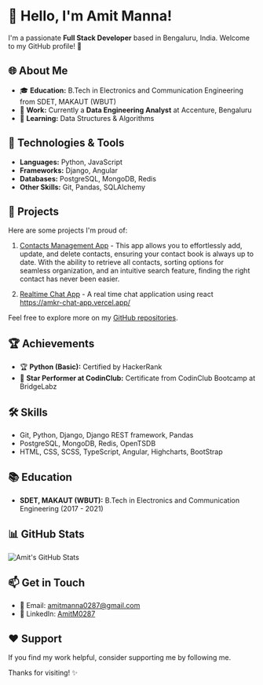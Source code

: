 # 👋 Hello, I'm Amit Manna!

I'm a passionate **Full Stack Developer** based in Bengaluru, India. Welcome to my GitHub profile! 🚀

## 🌐 About Me

- 🎓 **Education:** B.Tech in Electronics and Communication Engineering from SDET, MAKAUT (WBUT)
- 🏢 **Work:** Currently a **Data Engineering Analyst** at Accenture, Bengaluru
- 🌱 **Learning:** Data Structures & Algorithms

## 🔧 Technologies & Tools

- **Languages:** Python, JavaScript
- **Frameworks:** Django, Angular
- **Databases:** PostgreSQL, MongoDB, Redis
- **Other Skills:** Git, Pandas, SQLAlchemy

## 🚀 Projects

Here are some projects I'm proud of:

1. [Contacts Management App](https://github.com/AmitM0287/contact-app.git) - This app allows you to effortlessly add, update, and delete contacts, ensuring your contact book is always up to date. With the ability to retrieve all contacts, sorting options for seamless organization, and an intuitive search feature, finding the right contact has never been easier.
   
2. [Realtime Chat App](https://github.com/AmitM0287/chat-app) - A real time chat application using react https://amkr-chat-app.vercel.app/

Feel free to explore more on my [GitHub repositories](https://github.com/AmitM0287).

## 🏆 Achievements

- 🏆 **Python (Basic):** Certified by HackerRank
- 🌟 **Star Performer at CodinClub:** Certificate from CodinClub Bootcamp at BridgeLabz

## 🛠️ Skills

- Git, Python, Django, Django REST framework, Pandas
- PostgreSQL, MongoDB, Redis, OpenTSDB
- HTML, CSS, SCSS, TypeScript, Angular, Highcharts, BootStrap

## 📚 Education
- **SDET, MAKAUT (WBUT):** B.Tech in Electronics and Communication Engineering (2017 - 2021)

## 📊 GitHub Stats

![Amit's GitHub Stats](https://github-readme-stats.vercel.app/api?username=AmitM0287&show_icons=true&hide_title=true&hide_border=true&count_private=true&include_all_commits=true&theme=dark)

## 📫 Get in Touch

- 📧 Email: amitmanna0287@gmail.com
- 💼 LinkedIn: [AmitM0287](https://www.linkedin.com/in/amitm0287/)

## ❤️ Support

If you find my work helpful, consider supporting me by following me.

Thanks for visiting! ✨
